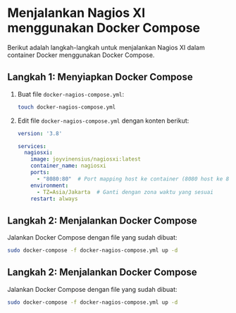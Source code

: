 # Menjalankan Nagios XI menggunakan Docker Compose

Berikut adalah langkah-langkah untuk menjalankan Nagios XI dalam container Docker menggunakan Docker Compose.

## Langkah 1: Menyiapkan Docker Compose

1. Buat file `docker-nagios-compose.yml`:

    ```bash
    touch docker-nagios-compose.yml
    ```

2. Edit file `docker-nagios-compose.yml` dengan konten berikut:

    ```yaml
    version: '3.8'

    services:
      nagiosxi:
        image: joyvinensius/nagiosxi:latest
        container_name: nagiosxi
        ports:
          - "8080:80"  # Port mapping host ke container (8080 host ke 80 container)
        environment:
          - TZ=Asia/Jakarta  # Ganti dengan zona waktu yang sesuai
        restart: always
    ```

## Langkah 2: Menjalankan Docker Compose

Jalankan Docker Compose dengan file yang sudah dibuat:

```bash
sudo docker-compose -f docker-nagios-compose.yml up -d
```

## Langkah 2: Menjalankan Docker Compose

Jalankan Docker Compose dengan file yang sudah dibuat:

```bash
sudo docker-compose -f docker-nagios-compose.yml up -d
```

